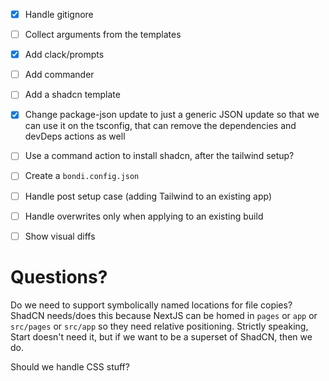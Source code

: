 - [x] Handle gitignore

- [ ] Collect arguments from the templates
- [x] Add clack/prompts
- [ ] Add commander

- [ ] Add a shadcn template
- [x] Change package-json update to just a generic JSON update so that we can use it on the tsconfig, that can remove the dependencies and devDeps actions as well

- [ ] Use a command action to install shadcn, after the tailwind setup?

- [ ] Create a `bondi.config.json`
- [ ] Handle post setup case (adding Tailwind to an existing app)
- [ ] Handle overwrites only when applying to an existing build
- [ ] Show visual diffs

# Questions?

Do we need to support symbolically named locations for file copies? ShadCN needs/does this because NextJS can be homed in `pages` or `app` or `src/pages` or `src/app` so they need relative positioning. Strictly speaking, Start doesn't need it, but if we want to be a superset of ShadCN, then we do.

Should we handle CSS stuff?
